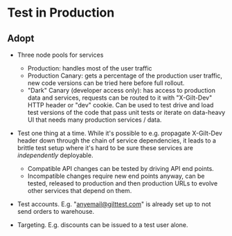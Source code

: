 # Test in Production

## Adopt

  - Three node pools for services
    * Production: handles most of the user traffic
    * Production Canary: gets a percentage of the production user traffic, new code versions can be tried here before full rollout.
    * "Dark" Canary (developer access only): has access to production data and services, requests can be routed to it with "X-Gilt-Dev" HTTP header or "dev" cookie. Can be used to test drive and load test versions of the code that pass unit tests or iterate on data-heavy UI that needs many production services / data.

  - Test one thing at a time. While it's possible to e.g. propagate X-Gilt-Dev header down through the chain of service dependencies, it leads to a brittle test setup where it's hard to be sure these services are *independently* deployable.
    * Compatible API changes can be tested by driving API end points.
    * Incompatible changes require new end points anyway, can be tested, released to production and then production URLs to evolve other services that depend on them.

  - Test accounts. E.g. "anyemail@gilttest.com" is already set up to not send orders to warehouse.

  - Targeting. E.g. discounts can be issued to a test user alone.
